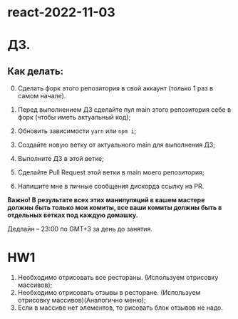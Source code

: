 # react-2022-11-03
# ДЗ.

## Как делать:

0. Сделать форк этого репозитория в свой аккаунт (только 1 раз в самом начале).

1. Перед выполнением ДЗ сделайте пул main этого репозитория себе в форк (чтобы иметь актуальный код);
2. Обновить зависимости `yarn` или `npm i`;
3. Создайте новую ветку от актуального main для выполнения ДЗ;
4. Выполните ДЗ в этой ветке;
5. Сделайте Pull Request этой ветки в main моего репозитория;
6. Напишите мне в личные сообщения дискорда ссылку на PR.

**Важно! В результате всех этих манипуляций в вашем мастере должны быть только мои комиты, все ваши комиты должны быть в отдельных ветках под каждую домашку.**

Дедлайн – 23:00 по GMT+3 за день до занятия.


# HW1
1. Необходимо отрисовать все рестораны. (Используем отрисовку массивов);
2. Необходимо отрисовать отзывы в ресторане. (Используем отрисовку массивов)(Аналогично меню);
3. Если в массиве нет элементов, то рисовать блок отзывов не надо.
